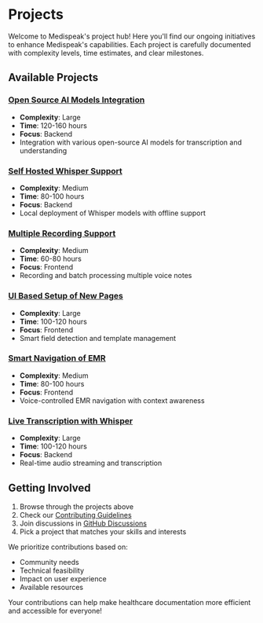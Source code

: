 # Projects

Welcome to Medispeak's project hub! Here you'll find our ongoing initiatives to enhance Medispeak's capabilities. Each project is carefully documented with complexity levels, time estimates, and clear milestones.

## Available Projects

### [Open Source AI Models Integration](/docs/projects/open-source-ai)
- **Complexity**: Large
- **Time**: 120-160 hours
- **Focus**: Backend
- Integration with various open-source AI models for transcription and understanding

### [Self Hosted Whisper Support](/docs/projects/self-hosted-whisper)
- **Complexity**: Medium
- **Time**: 80-100 hours
- **Focus**: Backend
- Local deployment of Whisper models with offline support

### [Multiple Recording Support](/docs/projects/multiple-recording)
- **Complexity**: Medium
- **Time**: 60-80 hours
- **Focus**: Frontend
- Recording and batch processing multiple voice notes

### [UI Based Setup of New Pages](/docs/projects/ui-setup)
- **Complexity**: Large
- **Time**: 100-120 hours
- **Focus**: Frontend
- Smart field detection and template management

### [Smart Navigation of EMR](/docs/projects/smart-navigation)
- **Complexity**: Medium
- **Time**: 80-100 hours
- **Focus**: Frontend
- Voice-controlled EMR navigation with context awareness

### [Live Transcription with Whisper](/docs/projects/live-transcription)
- **Complexity**: Large
- **Time**: 100-120 hours
- **Focus**: Backend
- Real-time audio streaming and transcription

## Getting Involved

1. Browse through the projects above
2. Check our [Contributing Guidelines](/docs/contribute)
3. Join discussions in [GitHub Discussions](https://github.com/medispeak/discussions)
4. Pick a project that matches your skills and interests

We prioritize contributions based on:
- Community needs
- Technical feasibility
- Impact on user experience
- Available resources

Your contributions can help make healthcare documentation more efficient and accessible for everyone! 